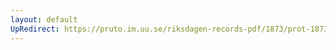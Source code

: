 ```yaml
---
layout: default
UpRedirect: https://pruto.im.uu.se/riksdagen-records-pdf/1873/prot-1873--fk--520/prot-1873--fk--520_045.pdf
---
```

